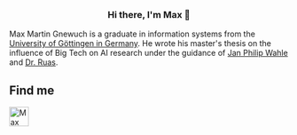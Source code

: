 <br/>
<h3 align="center">
Hi there, I'm Max 👋
</h3>

Max Martin Gnewuch is a graduate in information systems from the [University of Göttingen in Germany](https://www.uni-goettingen.de/en/1.html). He wrote his master's thesis on the influence of Big Tech on AI research under the guidance of [Jan Philip Wahle](https://jpwahle.com/) and [Dr. Ruas](https://terryruas.com/).

## Find me

<a href="https://www.linkedin.com/in/max-gnewuch/" target="_blank">
  <img align="left" src="https://static.vecteezy.com/system/resources/previews/023/986/926/large_2x/linkedin-logo-linkedin-logo-transparent-linkedin-icon-transparent-free-free-png.png" alt="Max Gnewuch| LinkedIn" style="width:35px; height:35px;">
</a>
<br/>
